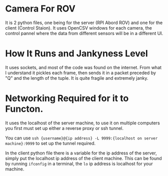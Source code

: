 # Camera For ROV

It is 2 python files, one being for the server (RPI Abord ROV) and one for the client (Control Staion). It uses OpenCSV windows for each camera, the control pannel where the data from different sensors will be in a different UI. 

# How It Runs and Jankyness Level

It uses sockets, and most of the code was found on the internet. From what I understand it pickles each frame, then sends it in a packet preceded by "Q" and the length of the tuple. It is quite fragile and extremely janky.

# Networking Required for it to Functon. 

It uses the localhost of the server machine, to use it on multiple computers you first must set up either a reverse proxy or ssh tunnel. 

You can use `ssh {username}@{ip address} -L 9999:{localhost on server machine}:9999` to set up the tunnel required. 

In the client python file there is a variable for the ip address of the server, simply put the localhost ip address of the client machine. This can be found by running `ifconfig` in a terminal, the `lo` ip address is localhost for your machine. 
